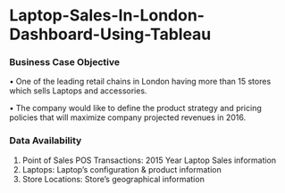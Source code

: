 # Laptop-Sales-In-London-Dashboard-Using-Tableau

### Business Case Objective

• One of the leading retail chains in London having more than 15 stores which sells Laptops and accessories.

• The company would like to define the product strategy and pricing policies that will maximize company projected revenues in 2016.

### Data Availability

1. Point of Sales POS Transactions: 2015 Year Laptop Sales information
2. Laptops: Laptop’s configuration & product information
3. Store Locations: Store’s geographical information
